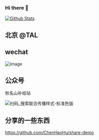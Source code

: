 ### Hi there 👋

[![Github Stats](https://github-readme-stats.vercel.app/api?username=ChenHaoHu&show_icons=true&count_private=true)](https://github.com/ChenHaoHu)


## 北京 @TAL

## wechat

![image](https://user-images.githubusercontent.com/28889368/148737537-27032f86-8f04-43b0-bced-280d6b77dcdd.png)



## 公众号

秋名山补给站

![扫码_搜索联合传播样式-标准色版](https://user-images.githubusercontent.com/28889368/148737732-e5b97dcd-1a2d-45f9-b103-6db5a2848368.png)



## 分享的一些东西

https://github.com/ChenHaoHu/share-demo




  



